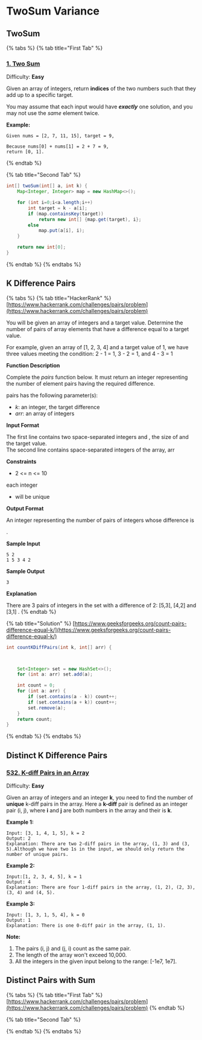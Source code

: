 # TwoSum Variance

## TwoSum

{% tabs %}
{% tab title="First Tab" %}
### [1. Two Sum](https://leetcode.com/problems/two-sum/)

Difficulty: **Easy**

Given an array of integers, return **indices** of the two numbers such that they add up to a specific target.

You may assume that each input would have _**exactly**_ one solution, and you may not use the _same_ element twice.

**Example:**

```text
Given nums = [2, 7, 11, 15], target = 9,

Because nums[0] + nums[1] = 2 + 7 = 9,
return [0, 1].
```
{% endtab %}

{% tab title="Second Tab" %}
```java
int[] twoSum(int[] a, int k) {
    Map<Integer, Integer> map = new HashMap<>();

    for (int i=0;i<a.length;i++)
        int target = k - a[i];
        if (map.containsKey(target)) 
            return new int[] {map.get(target), i};
        else
            map.put(a[i], i);
    }

    return new int[0]; 
}
```
{% endtab %}
{% endtabs %}

## K Difference Pairs

{% tabs %}
{% tab title="HackerRank" %}
[https://www.hackerrank.com/challenges/pairs/problem](https://www.hackerrank.com/challenges/pairs/problem)

You will be given an array of integers and a target value. Determine the number of pairs of array elements that have a difference equal to a target value.

For example, given an array of \[1, 2, 3, 4\] and a target value of 1, we have three values meeting the condition: 2 - 1 = 1, 3 - 2 = 1, and 4 - 3 = 1

**Function Description**

Complete the _pairs_ function below. It must return an integer representing the number of element pairs having the required difference.

pairs has the following parameter\(s\):

* _k_: an integer, the target difference
* _arr_: an array of integers

**Input Format**

The first line contains two space-separated integers and , the size of and the target value.  
The second line contains space-separated integers of the array, arr

**Constraints**

* 2 &lt;= n &lt;= 10

each integer

* will be unique

**Output Format**

An integer representing the number of pairs of integers whose difference is

.

**Sample Input**

```text
5 2  
1 5 3 4 2
```

**Sample Output**

```text
3
```

**Explanation**

There are 3 pairs of integers in the set with a difference of 2: \[5,3\], \[4,2\] and \[3,1\] .
{% endtab %}

{% tab title="Solution" %}
[https://www.geeksforgeeks.org/count-pairs-difference-equal-k/](https://www.geeksforgeeks.org/count-pairs-difference-equal-k/)

```java
int countKDiffPairs(int k, int[] arr) {



    Set<Integer> set = new HashSet<>();
    for (int a: arr) set.add(a);

    int count = 0;
    for (int a: arr) {
        if (set.contains(a - k)) count++;
        if (set.contains(a + k)) count++;
        set.remove(a);
    }
    return count;
}
```
{% endtab %}
{% endtabs %}

## Distinct K Difference Pairs

### [532. K-diff Pairs in an Array](https://leetcode.com/problems/k-diff-pairs-in-an-array/)

Difficulty: **Easy**

Given an array of integers and an integer **k**, you need to find the number of **unique** k-diff pairs in the array. Here a **k-diff** pair is defined as an integer pair \(i, j\), where **i** and **j** are both numbers in the array and their is **k**.

**Example 1:**

```text
Input: [3, 1, 4, 1, 5], k = 2
Output: 2
Explanation: There are two 2-diff pairs in the array, (1, 3) and (3, 5).Although we have two 1s in the input, we should only return the number of unique pairs.
```

**Example 2:**

```text
Input:[1, 2, 3, 4, 5], k = 1
Output: 4
Explanation: There are four 1-diff pairs in the array, (1, 2), (2, 3), (3, 4) and (4, 5).
```

**Example 3:**

```text
Input: [1, 3, 1, 5, 4], k = 0
Output: 1
Explanation: There is one 0-diff pair in the array, (1, 1).
```

**Note:**

1. The pairs \(i, j\) and \(j, i\) count as the same pair.
2. The length of the array won't exceed 10,000.
3. All the integers in the given input belong to the range: \[-1e7, 1e7\].



## Distinct Pairs with Sum

{% tabs %}
{% tab title="First Tab" %}
[https://www.hackerrank.com/challenges/pairs/problem](https://www.hackerrank.com/challenges/pairs/problem)
{% endtab %}

{% tab title="Second Tab" %}

{% endtab %}
{% endtabs %}

